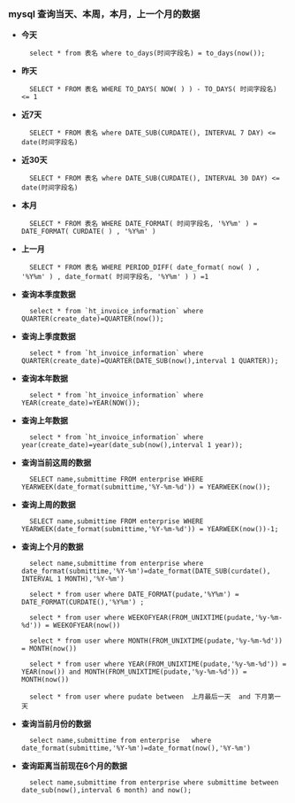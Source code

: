 ### **mysql 查询当天、本周，本月，上一个月的数据**

- **今天**

		select * from 表名 where to_days(时间字段名) = to_days(now());
		
- **昨天**

		SELECT * FROM 表名 WHERE TO_DAYS( NOW( ) ) - TO_DAYS( 时间字段名) <= 1
		
- **近7天**

		SELECT * FROM 表名 where DATE_SUB(CURDATE(), INTERVAL 7 DAY) <= date(时间字段名)
		
- **近30天**

		SELECT * FROM 表名 where DATE_SUB(CURDATE(), INTERVAL 30 DAY) <= date(时间字段名)
		
- **本月**

		SELECT * FROM 表名 WHERE DATE_FORMAT( 时间字段名, '%Y%m' ) = DATE_FORMAT( CURDATE( ) , '%Y%m' )
		
- **上一月**

		SELECT * FROM 表名 WHERE PERIOD_DIFF( date_format( now( ) , '%Y%m' ) , date_format( 时间字段名, '%Y%m' ) ) =1
		
- **查询本季度数据**

		select * from `ht_invoice_information` where QUARTER(create_date)=QUARTER(now());
		
- **查询上季度数据**

		select * from `ht_invoice_information` where QUARTER(create_date)=QUARTER(DATE_SUB(now(),interval 1 QUARTER));
		
- **查询本年数据**

		select * from `ht_invoice_information` where YEAR(create_date)=YEAR(NOW());
		
- **查询上年数据**

		select * from `ht_invoice_information` where year(create_date)=year(date_sub(now(),interval 1 year));
		
- **查询当前这周的数据**

		SELECT name,submittime FROM enterprise WHERE YEARWEEK(date_format(submittime,'%Y-%m-%d')) = YEARWEEK(now());
		
- **查询上周的数据**

		SELECT name,submittime FROM enterprise WHERE YEARWEEK(date_format(submittime,'%Y-%m-%d')) = YEARWEEK(now())-1;
		
- **查询上个月的数据**

		select name,submittime from enterprise where date_format(submittime,'%Y-%m')=date_format(DATE_SUB(curdate(), INTERVAL 1 MONTH),'%Y-%m')
		
		select * from user where DATE_FORMAT(pudate,'%Y%m') = DATE_FORMAT(CURDATE(),'%Y%m') ; 
		
		select * from user where WEEKOFYEAR(FROM_UNIXTIME(pudate,'%y-%m-%d')) = WEEKOFYEAR(now()) 
		
		select * from user where MONTH(FROM_UNIXTIME(pudate,'%y-%m-%d')) = MONTH(now()) 
		
		select * from user where YEAR(FROM_UNIXTIME(pudate,'%y-%m-%d')) = YEAR(now()) and MONTH(FROM_UNIXTIME(pudate,'%y-%m-%d')) = MONTH(now()) 
		
		select * from user where pudate between  上月最后一天  and 下月第一天 

- **查询当前月份的数据** 

		select name,submittime from enterprise   where date_format(submittime,'%Y-%m')=date_format(now(),'%Y-%m')
		
- **查询距离当前现在6个月的数据**

		select name,submittime from enterprise where submittime between date_sub(now(),interval 6 month) and now();